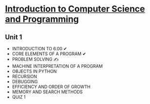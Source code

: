 # [Introduction to Computer Science and Programming](http://ocw.mit.edu/courses/electrical-engineering-and-computer-science/6-00sc-introduction-to-computer-science-and-programming-spring-2011/)

## Unit 1

- INTRODUCTION TO 6.00 ✔
- CORE ELEMENTS OF A PROGRAM ✔
- PROBLEM SOLVING ✍
- MACHINE INTERPRETATION OF A PROGRAM
- OBJECTS IN PYTHON
- RECURSION
- DEBUGGING
- EFFICIENCY AND ORDER OF GROWTH
- MEMORY AND SEARCH METHODS
- QUIZ 1